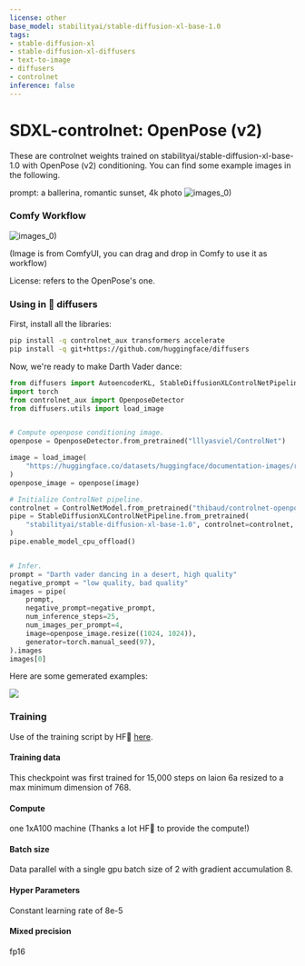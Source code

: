 ```yaml
---
license: other
base_model: stabilityai/stable-diffusion-xl-base-1.0
tags:
- stable-diffusion-xl
- stable-diffusion-xl-diffusers
- text-to-image
- diffusers
- controlnet
inference: false
---
```

    
# SDXL-controlnet: OpenPose (v2)

These are controlnet weights trained on stabilityai/stable-diffusion-xl-base-1.0 with OpenPose (v2) conditioning. You can find some example images in the following. 

prompt: a ballerina, romantic sunset, 4k photo
![images_0)](./screenshot_ballerina.png)


### Comfy Workflow
![images_0)](./out_ballerina.png)


(Image is from ComfyUI, you can drag and drop in Comfy to use it as workflow)

License: refers to the OpenPose's one.

### Using in 🧨 diffusers

First, install all the libraries:

```bash
pip install -q controlnet_aux transformers accelerate
pip install -q git+https://github.com/huggingface/diffusers
```

Now, we're ready to make Darth Vader dance:

```python
from diffusers import AutoencoderKL, StableDiffusionXLControlNetPipeline, ControlNetModel, UniPCMultistepScheduler
import torch
from controlnet_aux import OpenposeDetector
from diffusers.utils import load_image


# Compute openpose conditioning image.
openpose = OpenposeDetector.from_pretrained("lllyasviel/ControlNet")

image = load_image(
    "https://huggingface.co/datasets/huggingface/documentation-images/resolve/main/diffusers/person.png"
)
openpose_image = openpose(image)

# Initialize ControlNet pipeline.
controlnet = ControlNetModel.from_pretrained("thibaud/controlnet-openpose-sdxl-1.0", torch_dtype=torch.float16)
pipe = StableDiffusionXLControlNetPipeline.from_pretrained(
    "stabilityai/stable-diffusion-xl-base-1.0", controlnet=controlnet, torch_dtype=torch.float16
)
pipe.enable_model_cpu_offload()


# Infer.
prompt = "Darth vader dancing in a desert, high quality"
negative_prompt = "low quality, bad quality"
images = pipe(
    prompt, 
    negative_prompt=negative_prompt,
    num_inference_steps=25,
    num_images_per_prompt=4,
    image=openpose_image.resize((1024, 1024)),
    generator=torch.manual_seed(97),
).images
images[0]
```

Here are some gemerated examples:

![](./darth_vader_grid.png)


### Training

Use of the training script by HF🤗 [here](https://github.com/huggingface/diffusers/blob/main/examples/controlnet/README_sdxl.md). 

#### Training data
This checkpoint was first trained for 15,000 steps on laion 6a resized to a max minimum dimension of 768. 

#### Compute
one 1xA100 machine (Thanks a lot HF🤗 to provide the compute!)

#### Batch size
Data parallel with a single gpu batch size of 2 with gradient accumulation 8.

#### Hyper Parameters
Constant learning rate of 8e-5

#### Mixed precision
fp16